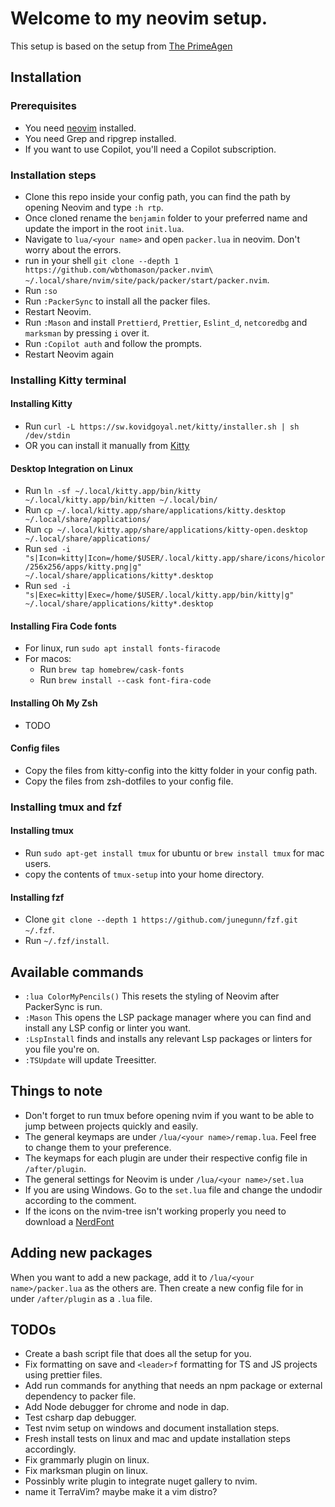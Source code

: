 # Welcome to my neovim setup.

This setup is based on the setup from [The PrimeAgen](https://www.youtube.com/watch?v=w7i4amO_zaE)

## Installation

### Prerequisites
- You need [neovim](https://neovim.io/) installed.
- You need Grep and ripgrep installed.
- If you want to use Copilot, you'll need a Copilot subscription.

### Installation steps
- Clone this repo inside your config path, you can find the path by opening Neovim and type `:h rtp`.
- Once cloned rename the `benjamin` folder to your preferred name and update the import in the root `init.lua`.
- Navigate to `lua/<your name>` and open `packer.lua` in neovim. Don't worry about the errors.
- run in your shell `git clone --depth 1 https://github.com/wbthomason/packer.nvim\
  ~/.local/share/nvim/site/pack/packer/start/packer.nvim`.
- Run `:so`
- Run `:PackerSync` to install all the packer files.
- Restart Neovim.
- Run `:Mason` and install `Prettierd`, `Prettier`, `Eslint_d`, `netcoredbg` and `marksman` by pressing `i` over it.
- Run `:Copilot auth` and follow the prompts.
- Restart Neovim again

### Installing Kitty terminal
#### Installing Kitty
- Run `curl -L https://sw.kovidgoyal.net/kitty/installer.sh | sh /dev/stdin`
- OR you can install it manually from [Kitty](https://github.com/kovidgoyal/kitty/releases)
#### Desktop Integration on Linux
- Run `ln -sf ~/.local/kitty.app/bin/kitty ~/.local/kitty.app/bin/kitten ~/.local/bin/`
- Run `cp ~/.local/kitty.app/share/applications/kitty.desktop ~/.local/share/applications/`
- Run `cp ~/.local/kitty.app/share/applications/kitty-open.desktop ~/.local/share/applications/`
- Run `sed -i "s|Icon=kitty|Icon=/home/$USER/.local/kitty.app/share/icons/hicolor/256x256/apps/kitty.png|g" ~/.local/share/applications/kitty*.desktop`
- Run `sed -i "s|Exec=kitty|Exec=/home/$USER/.local/kitty.app/bin/kitty|g" ~/.local/share/applications/kitty*.desktop`
#### Installing Fira Code fonts
- For linux, run `sudo apt install fonts-firacode`
- For macos:
  - Run `brew tap homebrew/cask-fonts`
  - Run `brew install --cask font-fira-code`
#### Installing Oh My Zsh
- TODO
#### Config files
- Copy the files from kitty-config into the kitty folder in your config path.
- Copy the files from zsh-dotfiles to your config file.


### Installing tmux and fzf
#### Installing tmux
- Run `sudo apt-get install tmux` for ubuntu or `brew install tmux` for mac users.
- copy the contents of `tmux-setup` into your home directory.
#### Installing fzf
- Clone `git clone --depth 1 https://github.com/junegunn/fzf.git ~/.fzf`.
- Run `~/.fzf/install`.

## Available commands
- `:lua ColorMyPencils()` This resets the styling of Neovim after PackerSync is run.
- `:Mason` This opens the LSP package manager where you can find and install any LSP config or linter you want.
- `:LspInstall` finds and installs any relevant Lsp packages or linters for you file you're on.
- `:TSUpdate` will update Treesitter.

## Things to note
- Don't forget to run tmux before opening nvim if you want to be able to jump between projects quickly and easily.
- The general keymaps are under `/lua/<your name>/remap.lua`. Feel free to change them to your preference.
- The keymaps for each plugin are under their respective config file in `/after/plugin`.
- The general settings for Neovim is under `/lua/<your name>/set.lua`
- If you are using Windows. Go to the `set.lua` file and change the undodir according to the comment.
- If the icons on the nvim-tree isn't working properly you need to download a [NerdFont](https://www.nerdfonts.com/font-downloads)

## Adding new packages
When you want to add a new package, add it to `/lua/<your name>/packer.lua` as the others are. Then create a new config file for in under `/after/plugin` as a `.lua` file.

## TODOs
- Create a bash script file that does all the setup for you.
- Fix formatting on save and `<leader>f` formatting for TS and JS projects using prettier files.
- Add run commands for anything that needs an npm package or external dependency to packer file.
- Add Node debugger for chrome and node in dap.
- Test csharp dap debugger.
- Test nvim setup on windows and document installation steps.
- Fresh install tests on linux and mac and update installation steps accordingly.
- Fix grammarly plugin on linux.
- Fix marksman plugin on linux.
- Possinbly write plugin to integrate nuget gallery to nvim.
- name it TerraVim? maybe make it a vim distro?
